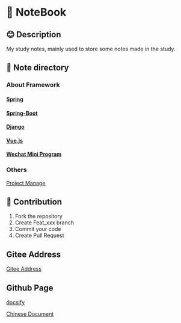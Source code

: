# 📕 NoteBook

## 😊 Description

My study notes, mainly used to store some notes made in the study.

## 📝 Note directory

### About Framework

#### [Spring](Spring/)

#### [Spring-Boot](Spring-Boot/)

#### [Django](Django/)

#### [Vue.js](Vue.js/)

#### [Wechat Mini Program](WechatMP/)

### Others

[Project Manage](PMP项目管理笔记/)


## 👏 Contribution

1. Fork the repository
2. Create Feat_xxx branch
3. Commit your code
4. Create Pull Request


## Gitee Address

[Gitee Address](https://gitee.com/BEATREEHERO/NoteBook)

## Github Page

[docsify](https://docsify.js.org/#/)

[Chinese Document](README.md)